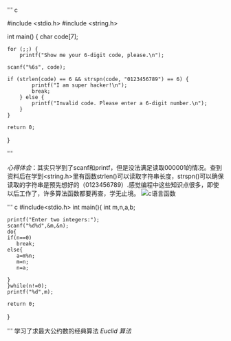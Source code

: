 ''' c

#include <stdio.h>
#include <string.h>

int main() {
    char code[7];

    for (;;) {
        printf("Show me your 6-digit code, please.\n");

    scanf("%6s", code);

    if (strlen(code) == 6 && strspn(code, "0123456789") == 6) {
            printf("I am super hacker!\n");
            break;
        } else {
            printf("Invalid code. Please enter a 6-digit number.\n");
        }
    }

    return 0;
}

'''

*心得体会*：其实只学到了scanf和printf，但是没法满足读取000001的情况。查到资料后在学到<string.h>里有函数strlen()可以读取字符串长度，strspn()可以确保读取的字符串是预先想好的（0123456789）.感觉编程中这些知识点很多，即使以后工作了，许多算法函数都要再查，学无止境。
![c语言函数][def]


''' c
#include<stdio.h>
int main(){
    int m,n,a,b;

    printf("Enter two integers:");
    scanf("%d%d",&m,&n);
    do{
    if(n==0)
       break;
    else{
       a=m%n;
       m=n;
       n=a;

    }
    }while(n!=0);
    printf("%d",m);

    return 0;


}

'''
学习了求最大公约数的经典算法 *Euclid 算法*


[def]: "C:\Users\目云夕\Desktop\0d089cf32a7789524de4e747f6560a79.jpg"